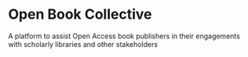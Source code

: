 # Open Book Collective
A platform to assist Open Access book publishers in their engagements with scholarly libraries and other stakeholders
